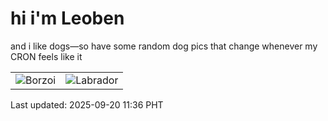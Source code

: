 # hi i'm Leoben

and i like dogs—so have some random dog pics that change whenever my CRON feels like it

|  |  |
|--------|----------|
| ![Borzoi](https://random-dog-vercel.vercel.app/api/random-borzoi?v=1758339363) | ![Labrador](https://random-dog-vercel.vercel.app/api/random-labrador?v=1758339363) |

Last updated: 2025-09-20 11:36 PHT
